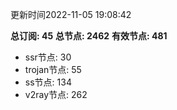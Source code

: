 更新时间2022-11-05 19:08:42

**总订阅: 45**
**总节点: 2462**
**有效节点: 481**
- ssr节点: 30
- trojan节点: 55
- ss节点: 134
- v2ray节点: 262
